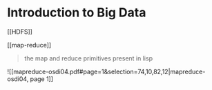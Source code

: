 # Introduction to Big Data

[[HDFS]]

[[map-reduce]]

> the map and reduce primitives present in lisp

![[mapreduce-osdi04.pdf#page=1&selection=74,10,82,12|mapreduce-osdi04, page 1]]
